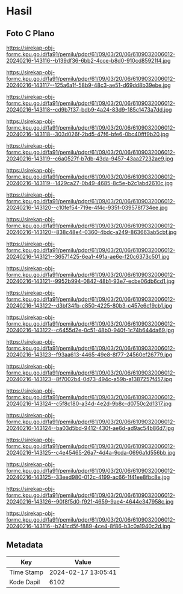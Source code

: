 # Hasil

## Foto C Plano

https://sirekap-obj-formc.kpu.go.id/fa91/pemilu/pdpr/61/09/03/20/06/6109032006012-20240216-143116--b139df36-6bb2-4cce-b8d0-910cd85921f4.jpg

https://sirekap-obj-formc.kpu.go.id/fa91/pemilu/pdpr/61/09/03/20/06/6109032006012-20240216-143117--125a6a1f-58b9-48c3-ae51-d69dd8b39ebe.jpg

https://sirekap-obj-formc.kpu.go.id/fa91/pemilu/pdpr/61/09/03/20/06/6109032006012-20240216-143118--cd9b7f37-bdb9-4a24-83d9-185c1473a7dd.jpg

https://sirekap-obj-formc.kpu.go.id/fa91/pemilu/pdpr/61/09/03/20/06/6109032006012-20240216-143118--303d026f-2bd5-47f6-bfe6-0bc40fff9b20.jpg

https://sirekap-obj-formc.kpu.go.id/fa91/pemilu/pdpr/61/09/03/20/06/6109032006012-20240216-143119--c6a0527f-b7db-43da-9457-43aa27232ae9.jpg

https://sirekap-obj-formc.kpu.go.id/fa91/pemilu/pdpr/61/09/03/20/06/6109032006012-20240216-143119--1429ca27-0b49-4685-8c5e-b2c1abd2610c.jpg

https://sirekap-obj-formc.kpu.go.id/fa91/pemilu/pdpr/61/09/03/20/06/6109032006012-20240216-143120--c10fef54-719e-4f4c-935f-039578f734ee.jpg

https://sirekap-obj-formc.kpu.go.id/fa91/pemilu/pdpr/61/09/03/20/06/6109032006012-20240216-143120--838c48e4-0360-4bdc-a249-863663ab5cbf.jpg

https://sirekap-obj-formc.kpu.go.id/fa91/pemilu/pdpr/61/09/03/20/06/6109032006012-20240216-143121--36571425-6ea1-491a-ae6e-f20c6373c501.jpg

https://sirekap-obj-formc.kpu.go.id/fa91/pemilu/pdpr/61/09/03/20/06/6109032006012-20240216-143121--9952b994-0842-48b1-93e7-ecbe06db6cd1.jpg

https://sirekap-obj-formc.kpu.go.id/fa91/pemilu/pdpr/61/09/03/20/06/6109032006012-20240216-143122--d3bf34fb-c850-4225-80b3-c457e6c19cb1.jpg

https://sirekap-obj-formc.kpu.go.id/fa91/pemilu/pdpr/61/09/03/20/06/6109032006012-20240216-143122--c6455d2e-0c51-48b0-940f-1c74b644da69.jpg

https://sirekap-obj-formc.kpu.go.id/fa91/pemilu/pdpr/61/09/03/20/06/6109032006012-20240216-143123--f93aa613-4465-49e8-8f77-24560ef26779.jpg

https://sirekap-obj-formc.kpu.go.id/fa91/pemilu/pdpr/61/09/03/20/06/6109032006012-20240216-143123--8f7002b4-0d73-494c-a59b-a1387257f457.jpg

https://sirekap-obj-formc.kpu.go.id/fa91/pemilu/pdpr/61/09/03/20/06/6109032006012-20240216-143124--c5f8c180-a34d-4e2d-9b8c-d0750c2d1317.jpg

https://sirekap-obj-formc.kpu.go.id/fa91/pemilu/pdpr/61/09/03/20/06/6109032006012-20240216-143124--ba03d5bd-9412-430f-ae6d-ad9ac54b86d7.jpg

https://sirekap-obj-formc.kpu.go.id/fa91/pemilu/pdpr/61/09/03/20/06/6109032006012-20240216-143125--c4e45465-26a7-4d4a-9cda-0696a1d556bb.jpg

https://sirekap-obj-formc.kpu.go.id/fa91/pemilu/pdpr/61/09/03/20/06/6109032006012-20240216-143125--33eed980-012c-4199-ac66-1f41ee8fbc8e.jpg

https://sirekap-obj-formc.kpu.go.id/fa91/pemilu/pdpr/61/09/03/20/06/6109032006012-20240216-143126--90f8f5d0-f921-4659-9ae4-4644e347958c.jpg

https://sirekap-obj-formc.kpu.go.id/fa91/pemilu/pdpr/61/09/03/20/06/6109032006012-20240216-143116--b241cd5f-f889-4ce4-8f86-b3c0a1940c2d.jpg


## Metadata

| Key        | Value               |
| ---------- | ------------------- |
| Time Stamp | 2024-02-17 13:05:41 |
| Kode Dapil | 6102                |



